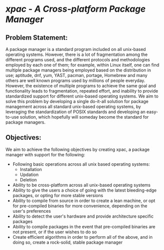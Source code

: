 # _**xpac**_ - **_A Cross-platform Package Manager_**

## Problem Statement:

A package manager is a standard program included on all unix-based operating systems. However, there is a lot of fragmentation among the different programs used, and the different protocols and methodologies employed by each one of them; for example, within Linux itself, one can find multiple package managers being employed based on the distribution in use; aptitude, dnf, yum, YAST, pacman, portage, Homebrew and many others are well known programs used by millions of people everyday. However, the existence of multiple programs to achieve the same goal and functionality leads to fragmentation, repeated effort, and inability to provide standardized support for different unix-based operating systems. We aim to solve this problem by developing a single do-it-all solution for package management across all standard unix-based operating systems, by leveraging the standardization of POSIX standards and developing an easy-to-use solution, which hopefully will someday become the standard for package managers.

## Objectives:

We aim to achieve the following objectives by creating xpac, a package manager with support for the following:

- Following basic operations across all unix based operating systems:
  - Installation
  - Updation
  - Deletion
- Ability to be cross-platform across all unix-based operating systems
- Ability to give the users a choice of going with the latest bleeding-edge packages, or opting for more stable versions
- Ability to compile from source in order to create a lean machine, or opt for pre-compiled binaries for more convenience, depending on the user's preferences
- Ability to detect the user's hardware and provide architecture specific packages
- Ability to compile packages in the event that pre-compiled binaries are not present, or if the user wishes to do so
- Create efficient algorithms in order to perform all of the above, and in doing so, create a rock-solid, stable package manager
